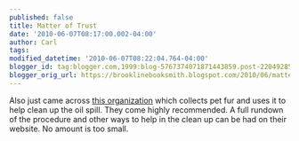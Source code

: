 ```yaml
---
published: false
title: Matter of Trust
date: '2010-06-07T08:17:00.002-04:00'
author: Carl
tags: 
modified_datetime: '2010-06-07T08:22:04.764-04:00'
blogger_id: tag:blogger.com,1999:blog-5767374071871443859.post-2204928594593751990
blogger_orig_url: https://brooklinebooksmith.blogspot.com/2010/06/matter-of-trust.html
---
```


Also just came across <a href="https://www.matteroftrust.org/programs/hairmatsinfo.html">this organization</a> which collects pet fur and uses it to help clean up the oil spill. They come highly recommended. A full rundown of the procedure and other ways to help in the clean up can be had on their website. No amount is too small.